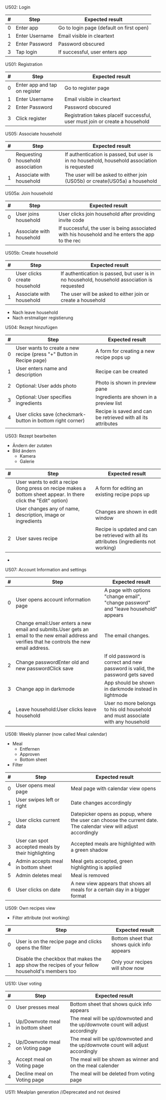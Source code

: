 US02: Login

| # | Step | Expected result |
| --- | --- | --- |
| 0 | Enter app | Go to login page (default on first open) |
| 1 | Enter Username | Email visible in cleartext |
| 2 | Enter Password | Password obscured |
| 3 | Tap login | If successful, user enters app |

US01: Registration

| # | Step | Expected result |
| --- | --- | --- |
| 0 | Enter app and tap on register | Go to register page |
| 1 | Enter Username | Email visible in cleartext |
| 2 | Enter Password | Password obscured |
| 3 | Click register | Registration takes placeIf successful, user must join or create a household |

US05: Associate household

| # | Step | Expected result |
| --- | --- | --- |
| 0 | Requesting household association | If authentication is passed, but user is in no household, household association is requested |
| 1 | Associate with household | The user will be asked to either join (US05b) or create(US05a) a household |

US05a: Join household

| # | Step | Expected result |
| --- | --- | --- |
| 0 | User joins household | User clicks join household after providing invite code |
| 1 | Associate with household | If successful, the user is being associated with his household and he enters the app to the rec |

US05b: Create household

| # | Step | Expected result |
| --- | --- | --- |
| 0 | User clicks create household | If authentication is passed, but user is in no household, household association is requested |
| 1 | Associate with household | The user will be asked to either join or create a household |

  - Nach leave household
  - Nach erstmaliger registierung

US04: Rezept hinzufügen

| # | Step | Expected result |
| --- | --- | --- |
| 0 | User wants to create a new recipe (press &quot;+&quot; Button in Recipe page) | A form for creating a new recipe pops up |
| 1 | User enters name and description | Recipe can be created |
| 2 | Optional: User adds photo | Photo is shown in preview pane |
| 3 | Optional: User specifies ingredients | Ingredients are shown in a preview list |
| 4 | User clicks save (checkmark-button in bottom right corner) | Recipe is saved and can be retrieved with all its attributes |

US03: Rezept bearbeiten

  - Ändern der zutaten
  - Bild ändern
    - Kamera
    - Galerie

| # | Step | Expected result |
| --- | --- | --- |
| 0 | User wants to edit a recipe (long press on recipe makes a bottom sheet appear. In there click the &quot;Edit&quot; option) | A form for editing an existing recipe pops up |
| 1 | User changes any of name, description, image or ingredients | Changes are shown in edit window |
| 2 | User saves recipe | Recipe is updated and can be retrieved with all its attributes (ingredients not working) |

  -

US07: Account Information and settings

| # | Step | Expected result |
| --- | --- | --- |
| 0 | User opens account information page | A page with options &quot;change email&quot;, &quot;change password&quot; and &quot;leave household&quot; appears |
| 1 | Change email:User enters a new email and submits.User gets an email to the new email address and verifies that he controls the new email address. | The email changes. |
| 2 | Change passwordEnter old and new passwordClick save | If old password is correct and new password is valid, the password gets saved |
| 3 | Change app in darkmode | App should be shown in darkmode instead in lightmode |
| 4 | Leave household:User clicks leave household | User no more belongs to his old household and must associate with any household |

US08: Weekly planner (now called Meal calendar)

  - Meal
    - Entfernen
    - Approven
    - Bottom sheet
  - Filter

| # | Step | Expected result |
| --- | --- | --- |
| 0 | User opens meal page | Meal page with calendar view opens |
| 1 | User swipes left or right | Date changes accordingly |
| 2 | User clicks current data | Datepicker opens as popup, where the user can choose the current date. The calendar view will adjust accordingly |
| 3 | User can spot accepted meals by their highlighting | Accepted meals are highlighted with a green shadow |
| 4 | Admin accepts meal in bottom sheet | Meal gets accepted, green highlighting is applied |
| 5 | Admin deletes meal | Meal is removed |
| 6 | User clicks on date | A new view appears that shows all meals for a certain day in a bigger format |

US09: Own recipes view

  - Filter attribute (not working)

| # | Step | Expected result |
| --- | --- | --- |
| 0 | User is on the recipe page and clicks opens the filter | Bottom sheet that shows quick info appears |
| 1 | Disable the checkbox that makes the app show the recipes of your fellow household&#39;s members too | Only your recipes will show now |

US10: User voting

| # | Step | Expected result |
| --- | --- | --- |
| 0 | User presses meal | Bottom sheet that shows quick info appears |
| 1 | Up/Downvote meal in bottom sheet | The meal will be up/downvoted and the up/downvote count will adjust accordingly |
| 2 | Up/Downvote meal on Voting page | The meal will be up/downvoted and the up/downvote count will adjust accordingly |
| 3 | Accept meal on Voting page | The meal will be shown as winner and on the meal calender |
| 4 | Decline meal on Voting page | The meal will be deleted from voting page |

US11: Mealplan generation //Deprecated and not desired
